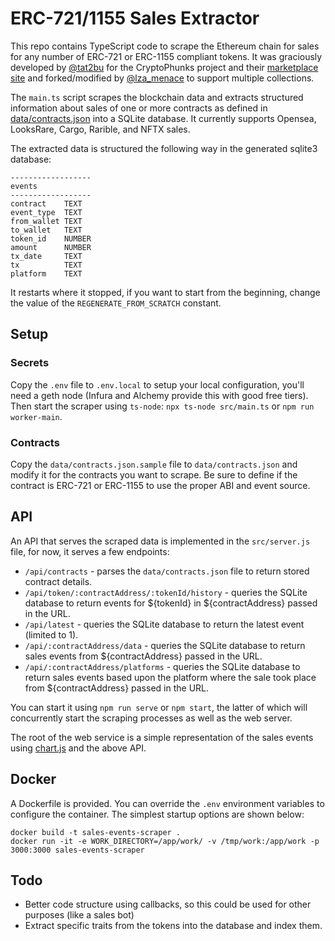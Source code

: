 # ERC-721/1155 Sales Extractor

This repo contains TypeScript code to scrape the Ethereum chain for sales for any number of ERC-721 or ERC-1155 compliant tokens. It was graciously developed by [@tat2bu](https://twitter.com/tat2bu) for the CryptoPhunks project and their [marketplace site](https://notlarvalabs.com/cryptophunks) and forked/modified by [@lza_menace](https://twitter.com/lza_menace) to support multiple collections.

The `main.ts` script scrapes the blockchain data and extracts structured information about sales of one or more contracts as defined in [data/contracts.json](data/contracts.json.sample) into a SQLite database. It currently supports Opensea, LooksRare, Cargo, Rarible, and NFTX sales.

The extracted data is structured the following way in the generated sqlite3 database:

```
------------------
events
------------------
contract    TEXT
event_type  TEXT
from_wallet TEXT
to_wallet   TEXT
token_id    NUMBER
amount      NUMBER
tx_date     TEXT
tx          TEXT
platform    TEXT
```

It restarts where it stopped, if you want to start from the beginning, change the value of the `REGENERATE_FROM_SCRATCH` constant.

## Setup

### Secrets

Copy the `.env` file to `.env.local` to setup your local configuration, you'll need a geth node (Infura and Alchemy provide this with good free tiers). Then start the scraper using `ts-node`: `npx ts-node src/main.ts` or `npm run worker-main`.

### Contracts

Copy the `data/contracts.json.sample` file to `data/contracts.json` and modify it for the contracts you want to scrape. Be sure to define if the contract is ERC-721 or ERC-1155 to use the proper ABI and event source.

## API

An API that serves the scraped data is implemented in the `src/server.js` file, for now, it serves a few endpoints:
* `/api/contracts` - parses the `data/contracts.json` file to return stored contract details.
* `/api/token/:contractAddress/:tokenId/history` - queries the SQLite database to return events for ${tokenId} in ${contractAddress} passed in the URL.
* `/api/latest` - queries the SQLite database to return the latest event (limited to 1).
* `/api/:contractAddress/data` - queries the SQLite database to return sales events from ${contractAddress} passed in the URL.
* `/api/:contractAddress/platforms` - queries the SQLite database to return sales events based upon the platform where the sale took place from ${contractAddress} passed in the URL.

You can start it using `npm run serve` or `npm start`, the latter of which will concurrently start the scraping processes as well as the web server.

The root of the web service is a simple representation of the sales events using [chart.js](https://chartjs.org/) and the above API.

## Docker

A Dockerfile is provided. You can override the `.env` environment variables to configure the container. The simplest startup options are shown below:

```
docker build -t sales-events-scraper .
docker run -it -e WORK_DIRECTORY=/app/work/ -v /tmp/work:/app/work -p 3000:3000 sales-events-scraper
```

## Todo

- Better code structure using callbacks, so this could be used for other purposes (like a sales bot)
- Extract specific traits from the tokens into the database and index them.
